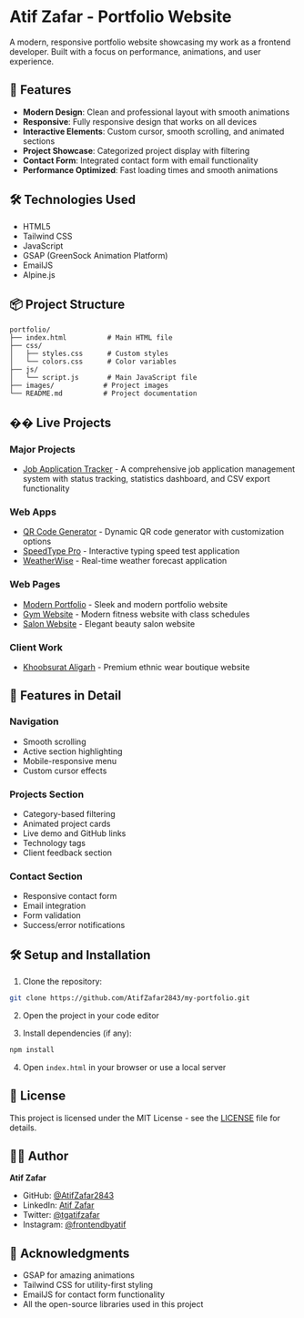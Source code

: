 # Atif Zafar - Portfolio Website

A modern, responsive portfolio website showcasing my work as a frontend developer. Built with a focus on performance, animations, and user experience.

## 🌟 Features

- **Modern Design**: Clean and professional layout with smooth animations
- **Responsive**: Fully responsive design that works on all devices
- **Interactive Elements**: Custom cursor, smooth scrolling, and animated sections
- **Project Showcase**: Categorized project display with filtering
- **Contact Form**: Integrated contact form with email functionality
- **Performance Optimized**: Fast loading times and smooth animations

## 🛠️ Technologies Used

- HTML5
- Tailwind CSS
- JavaScript
- GSAP (GreenSock Animation Platform)
- EmailJS
- Alpine.js

## 📦 Project Structure

```
portfolio/
├── index.html          # Main HTML file
├── css/
│   ├── styles.css      # Custom styles
│   └── colors.css      # Color variables
├── js/
│   └── script.js       # Main JavaScript file
├── images/            # Project images
└── README.md          # Project documentation
```

## �� Live Projects

### Major Projects
- [Job Application Tracker](https://atifzafar2843.github.io/Job-application-tracker/) - A comprehensive job application management system with status tracking, statistics dashboard, and CSV export functionality

### Web Apps
- [QR Code Generator](https://atifzafar2843.github.io/QRCode-Generator/) - Dynamic QR code generator with customization options
- [SpeedType Pro](https://atifzafar2843.github.io/Typing-Speed-Tester-App/) - Interactive typing speed test application
- [WeatherWise](https://atifzafar2843.github.io/Live-Weather-App/) - Real-time weather forecast application

### Web Pages
- [Modern Portfolio](https://atifzafar2843.github.io/my-portfolio/) - Sleek and modern portfolio website
- [Gym Website](https://atifzafar2843.github.io/gym-website/) - Modern fitness website with class schedules
- [Salon Website](https://atifzafar2843.github.io/Salon-website/) - Elegant beauty salon website

### Client Work
- [Khoobsurat Aligarh](https://khoobsurataligarh.com/) - Premium ethnic wear boutique website

## 🎯 Features in Detail

### Navigation
- Smooth scrolling
- Active section highlighting
- Mobile-responsive menu
- Custom cursor effects

### Projects Section
- Category-based filtering
- Animated project cards
- Live demo and GitHub links
- Technology tags
- Client feedback section

### Contact Section
- Responsive contact form
- Email integration
- Form validation
- Success/error notifications

## 🛠️ Setup and Installation

1. Clone the repository:
```bash
git clone https://github.com/AtifZafar2843/my-portfolio.git
```

2. Open the project in your code editor

3. Install dependencies (if any):
```bash
npm install
```

4. Open `index.html` in your browser or use a local server

## 📝 License

This project is licensed under the MIT License - see the [LICENSE](LICENSE) file for details.

## 👨‍💻 Author

**Atif Zafar**
- GitHub: [@AtifZafar2843](https://github.com/AtifZafar2843)
- LinkedIn: [Atif Zafar](https://www.linkedin.com/in/atif-zafar-2b3040249/)
- Twitter: [@tgatifzafar](https://x.com/tgatifzafar)
- Instagram: [@frontendbyatif](https://www.instagram.com/frontendbyatif/)

## 🙏 Acknowledgments

- GSAP for amazing animations
- Tailwind CSS for utility-first styling
- EmailJS for contact form functionality
- All the open-source libraries used in this project